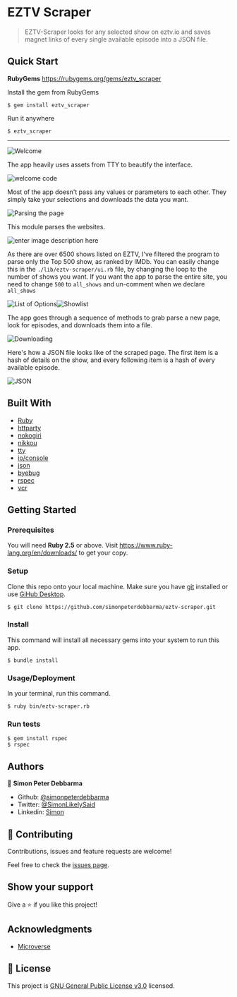 # EZTV Scraper

> EZTV-Scraper looks for any selected show on eztv.io and saves magnet links of every single available episode  into a JSON file.

## Quick Start

**RubyGems**
https://rubygems.org/gems/eztv_scraper

Install the gem from RubyGems
```
$ gem install eztv_scraper
```

Run it anywhere
```
$ eztv_scraper
```

---

![Welcome](https://imgur.com/rhkE4jp.png)

The app heavily uses assets from TTY to beautify the interface.

![welcome code](https://imgur.com/EGjUZD7.png)

Most of the app doesn't pass any values or parameters to each other. They simply take your selections and downloads the data you want.

![Parsing the page](https://imgur.com/YdQC0Iu.png)

This module parses the websites.

![enter image description here](https://imgur.com/NXXTvhZ.png)

As there are over 6500 shows listed on EZTV, I've filtered the program to parse only the Top 500 show, as ranked by IMDb. You can easily change this in the `./lib/eztv-scraper/ui.rb` file, by changing the loop to the number of shows you want. If you want the app to parse the entire site, you need to change `500` to `all_shows`  and un-comment when we declare `all_shows`

![List of Options](https://imgur.com/MHlgxy1.png)![Showlist](https://imgur.com/qfPEPb7.png)

The app goes through a sequence of methods to grab parse a new page, look for episodes, and downloads them into a file.

![Downloading](https://imgur.com/IMB9mgL.png)

Here's how a JSON file looks like of the scraped page. The first item is a hash of details on the show, and every following item is a hash of every available episode.

![JSON](https://imgur.com/G99jav0.png)



## Built With

- [Ruby](https://www.ruby-lang.org/en/)
- [httparty](https://github.com/jnunemaker/httparty)
- [nokogiri](https://nokogiri.org/)
- [nikkou](https://github.com/tombenner/nikkou)
- [tty](https://ttytoolkit.org)
- [io/console](https://github.com/ruby/io-console)
- [json](https://rubygems.org/gems/json/versions/1.8.3)
- [byebug](https://github.com/deivid-rodriguez/byebug)
- [rspec](https://github.com/rspec/rspec)
- [vcr](https://github.com/vcr/vcr)


## Getting Started


### Prerequisites
You will need **Ruby 2.5** or above.
Visit https://www.ruby-lang.org/en/downloads/ to get your copy.

### Setup
Clone this repo onto your local machine. Make sure you have [git](https://git-scm.com/) installed or use [GiHub Desktop](https://desktop.github.com/).
```
$ git clone https://github.com/simonpeterdebbarma/eztv-scraper.git
```

### Install
This command will install all necessary gems into your system to run this app.
```
$ bundle install
```

### Usage/Deployment
In your terminal, run this command.
```
$ ruby bin/eztv-scraper.rb
```
### Run tests
```
$ gem install rspec
$ rspec
```

## Authors

👤 **Simon Peter Debbarma**

- Github: [@simonpeterdebbarma](https://github.com/simonpeterdebbarma)
- Twitter: [@SimonLikelySaid](https://twitter.com/SimonLikelySaid)
- Linkedin: [Simon](https://www.linkedin.com/in/simon-peter-debbarma/)

## 🤝 Contributing

Contributions, issues and feature requests are welcome!

Feel free to check the [issues page](issues/).

## Show your support

Give a ⭐️ if you like this project!

## Acknowledgments

- [Microverse](https://www.microverse.org/)

## 📝 License

This project is [GNU General Public License v3.0](https://www.gnu.org/licenses/gpl-3.0.en.html) licensed.

